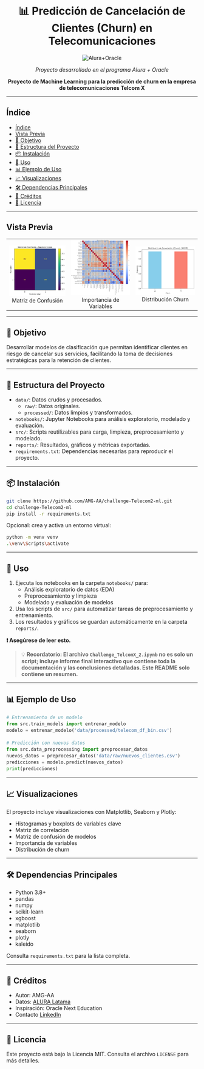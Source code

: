 <h1 align="center">📊 Predicción de Cancelación de Clientes (Churn) en Telecomunicaciones</h1>
<p align="center">
  <img width="720" alt="Alura+Oracle" src="https://github.com/user-attachments/assets/1701b8a4-43b5-4bae-9c09-8844db845484" />
</p>

<p align="center"><i>Proyecto desarrollado en el programa Alura + Oracle</i></p>

<p align="center">
<b>Proyecto de Machine Learning para la predicción de churn en la empresa de telecomunicaciones Telcom X</b>
</p>

---

## Índice

- [Índice](#índice)
- [Vista Previa](#vista-previa)
- [🎯 Objetivo](#-objetivo)
- [📁 Estructura del Proyecto](#-estructura-del-proyecto)
- [📦 Instalación](#-instalación)
- [📝 Uso](#-uso)
- [📊 Ejemplo de Uso](#-ejemplo-de-uso)
- [📈 Visualizaciones](#-visualizaciones)
- [🛠️ Dependencias Principales](#️-dependencias-principales)
- [📂 Créditos](#-créditos)
- [📝 Licencia](#-licencia)

---

## Vista Previa

<table>
	<tr>
		<td align="center"><img src="reports/matriz_confusion_Random Forest_umbral.png" width="300"/><br>Matriz de Confusión</td>
		<td align="center"><img src="reports/matriz_correlacion_variables.png" width="300"/><br>Importancia de Variables</td>
		<td align="center"><img src="reports/distribucion_churn_smote.png" width="300"/><br>Distribución Churn</td>
	</tr>
</table>

---

## 🎯 Objetivo

Desarrollar modelos de clasificación que permitan identificar clientes en riesgo de cancelar sus servicios, facilitando la toma de decisiones estratégicas para la retención de clientes.

---

## 📁 Estructura del Proyecto

- `data/`: Datos crudos y procesados.
	- `raw/`: Datos originales.
	- `processed/`: Datos limpios y transformados.
- `notebooks/`: Jupyter Notebooks para análisis exploratorio, modelado y evaluación.
- `src/`: Scripts reutilizables para carga, limpieza, preprocesamiento y modelado.
- `reports/`: Resultados, gráficos y métricas exportadas.
- `requirements.txt`: Dependencias necesarias para reproducir el proyecto.

---

## 📦 Instalación

```bash
git clone https://github.com/AMG-AA/challenge-Telecom2-ml.git
cd challenge-Telecom2-ml
pip install -r requirements.txt
```

Opcional: crea y activa un entorno virtual:
```bash
python -m venv venv
.\venv\Scripts\activate
```

---

## 📝 Uso

1. Ejecuta los notebooks en la carpeta `notebooks/` para:
	 - Análisis exploratorio de datos (EDA)
	 - Preprocesamiento y limpieza
	 - Modelado y evaluación de modelos
2. Usa los scripts de `src/` para automatizar tareas de preprocesamiento y entrenamiento.
3. Los resultados y gráficos se guardan automáticamente en la carpeta `reports/`.

   
**❗ Asegúrese de leer esto.**

> 💡 **Recordatorio: El archivo `Challenge_TelcomX_2.ipynb` no es solo un script; incluye informe final interactivo que contiene toda la documentación y las conclusiones detalladas. Este README solo contiene un resumen.**

---

## 📊 Ejemplo de Uso

```python
# Entrenamiento de un modelo
from src.train_models import entrenar_modelo
modelo = entrenar_modelo('data/processed/telecom_df_bin.csv')

# Predicción con nuevos datos
from src.data_preprocessing import preprocesar_datos
nuevos_datos = preprocesar_datos('data/raw/nuevos_clientes.csv')
predicciones = modelo.predict(nuevos_datos)
print(predicciones)
```

---

## 📈 Visualizaciones

El proyecto incluye visualizaciones con Matplotlib, Seaborn y Plotly:

- Histogramas y boxplots de variables clave
- Matriz de correlación
- Matriz de confusión de modelos
- Importancia de variables
- Distribución de churn

---

## 🛠️ Dependencias Principales

- Python 3.8+
- pandas
- numpy
- scikit-learn
- xgboost
- matplotlib
- seaborn
- plotly
- kaleido

Consulta `requirements.txt` para la lista completa.

---

## 📂 Créditos

- Autor: AMG-AA
- Datos: [ALURA Latama](https://www.aluracursos.com/)
- Inspiración: Oracle Next Education
- Contacto [LinkedIn](http://www.linkedin.com/in/aaron-martinez-garcia)

---

## 📝 Licencia

Este proyecto está bajo la Licencia MIT. Consulta el archivo `LICENSE` para más detalles.
